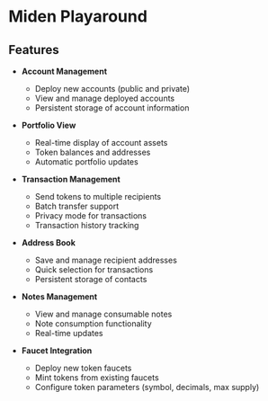 # Miden Playaround

## Features

- **Account Management**

  - Deploy new accounts (public and private)
  - View and manage deployed accounts
  - Persistent storage of account information

- **Portfolio View**

  - Real-time display of account assets
  - Token balances and addresses
  - Automatic portfolio updates

- **Transaction Management**

  - Send tokens to multiple recipients
  - Batch transfer support
  - Privacy mode for transactions
  - Transaction history tracking

- **Address Book**

  - Save and manage recipient addresses
  - Quick selection for transactions
  - Persistent storage of contacts

- **Notes Management**

  - View and manage consumable notes
  - Note consumption functionality
  - Real-time updates

- **Faucet Integration**
  - Deploy new token faucets
  - Mint tokens from existing faucets
  - Configure token parameters (symbol, decimals, max supply)
